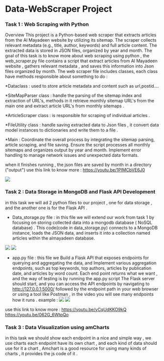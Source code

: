 # Data-WebScraper Project

### Task 1 : Web Scraping with Python

Overview
This project is a Python-based web scraper that extracts articles from the Al Mayadeen website by utilizing its sitemap. The scraper collects relevant metadata (e.g., title, author, keywords) and full article content. The extracted data is stored in JSON files, organized by year and month.
The goal of this task is to know more about web scraping using python , the web_scraper.py file contains a script that extract articles from Al Mayadeen website , gathers relevant metadata , and saves this information into Json files organized by month. 
The web scraper file includes classes, each class have methods responsible about something to do :

*Dataclass : used to store article metadata and content such as url,postid....

*SiteMapParser class : handle the parsing of the sitemap index and extraction of URL's, methods in it retrieve monthly sitemap URL's from the main one and extract article URL's from monthly sitemaps .

*ArticleScraper class : is responsible for scraping of individual articles .

*FileUtility class : handle saving extracted data to Json files , it convert data model instances to dictionaries and write them to a file .

*Main : Coordinate the overall process by integrating the sitemap parsing, article scraping, and file saving. Ensure the script processes all monthly sitemaps and organizes output by year and month. Implement error handling to manage network issues and unexpected data formats.

when it finishes running , the json files are saved by month in a directory ("output") 
use this link to know more : https://youtu.be/1PIMCbVE6J0
 

![](C:\Users\HP\Desktop\output.png)




### Task 2 : Data Storage in MongoDB and Flask API Development

in this task we will ad 2 python files to our project , one for data storage , and the another one is for the Flask API .

- Data_storage.py file : in this file we will extend our work from task 1 by focusing on storing collected data into a mongodb database ( NoSQL database) . This code(code in data_storage.py) connects to a MongoDB instance, loads the JSON data, and inserts it into a collection named articles within the almayadeen database.

![](C:\Users\HP\Desktop\databaseshowing.png)
![](C:\Users\HP\Desktop\databaseshowing2.png)
- app.py file : this file we Build a Flask API that exposes endpoints for querying and aggregating the data, and Implement various aggregation endpoints, such as top keywords, top authors, articles by publication date, and articles by word count. Each end point returns what we want , and the way of testing is by  running the app.py script The Flask server should start, and you can access the API endpoints by navigating to http://127.0.0.1:5000/ followed by the endpoint path in your web browser or using a tool like Postman , in the video you will see many endpoints how it runs .
example : 
![](C:\Users\HP\Desktop\app.py.png)
![](C:\Users\HP\Desktop\top_key.png)

use this link to know more : https://youtu.be/yCqUdKKO9kQ
                             https://youtu.be/062G_6WtpQo



### Task 3 : Data Visualization using amCharts

in this task we should show each endpoint in a nice and simple way , we use charts each endpoint have its own chart , and each kind of data should use for it a chart , 
Amchart is a good resource for using many kinds of charts , it provides the js code of it . 